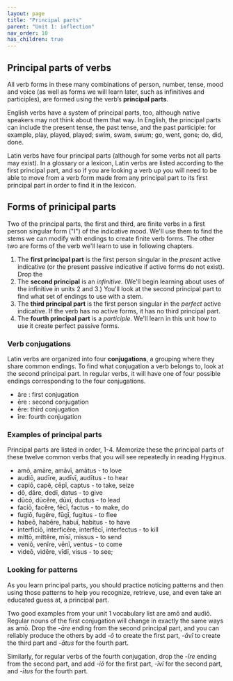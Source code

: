```yaml
---
layout: page
title: "Principal parts"
parent: "Unit 1: inflection"
nav_order: 10
has_children: true
---
```


## Principal parts of verbs

All verb forms in these many combinations of person, number, tense, mood and voice (as well as forms we will learn later, such as infinitives and participles), are formed using the verb’s **principal parts**.

English verbs have a system of principal parts, too, although native speakers may not think about them that way. In English, the principal parts can include the present tense, the past tense, and the past participle: for example, play, played, played; swim, swam, swum; go, went, gone; do, did, done.

Latin verbs have four principal parts (although for some verbs not all parts may exist). 
In a glossary or a lexicon, Latin verbs are listed according to the first principal part, and so if you are looking a verb up you will need to be able to move from a verb form made from any principal part to its first principal part in order to find it in the lexicon.



## Forms of prinicipal parts

Two of the principal parts, the first and third, are finite verbs in a first person singular form ("I") of the indicative mood.  We'll use them to find the stems we can modify with endings to create  finite verb forms.  The other two are forms of the verb we'll learn to use in following chapters.

1. The **first principal part** is the first person singular in the *present* active indicative (or the present passive indicative if active forms do not exist).  Drop the 
2. The **second principal** is an *infinitive*.  (We'll begin learning about uses of the infinitive in units 2 and 3.) You'll look at the second principal part to find what set of endings to use with a stem.
3. The **third principal part** is the first person singular in the *perfect* active indicative.  If the verb has no active forms, it has no third principal part.
3. The **fourth principal part** is a *participle*. We'll learn in this unit how to use it create perfect passive forms.


### Verb conjugations

Latin verbs are organized into four **conjugations**, a grouping where they share common endings.  To find what conjugation a verb belongs to, look at the second principal part.  In regular verbs, it will have one of four possible endings corresponding to the four conjugations.

- āre : first conjugation
- ēre : second conjugation
- ĕre: third conjugation
- īre: fourth conjugation



### Examples of principal parts

Principal parts are listed in order, 1-4. Memorize these the principal parts of these twelve common verbs that you will see repeatedly in reading Hyginus.

- amō, amāre, amāvī, amātus - to love
- audiō, audīre, audīvī, audītus - to hear
- capiō, capĕ, cēpī, captus - to take, seize
- dō, dāre, dedī, datus - to give
- dūcō, dūcĕre, dūxī, ductus - to lead
- faciō, facĕre, fēcī, factus - to make, do
- fugiō, fugĕre, fūgī, fugitus - to flee
- habeō, habēre, habuī, habitus - to have
- interficiō, interficĕre, interfēcī, interfectus - to kill
- mittō, mittĕre, mīsī, missus - to send
- veniō, venīre, vēnī, ventus - to come
- videō, vidēre, vīdī, visus - to see; 


### Looking for patterns

As you learn principal parts, you should practice noticing patterns and then using those patterns to help you recognize, retrieve, use, and even take an educated guess at, a principal part. 

Two good examples from your unit 1 vocabulary list are amō and audiō.  Regular nouns of the first conjugation will change in exactly the same ways as amō. Drop the *-āre* ending from the second principal part, and you can reliably produce the others by add *-ō* to create the first part, *-āvī* to create the third part and *-ātus* for the fourth part.

Similarly, for regular verbs of the fourth conjugation, drop the *-īre* ending from the second part, and add *-iō* for the first part, *-īvī* for the second part, and *-ītus*  for the fourth part.
